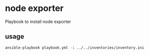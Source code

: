 # node exporter

Playbook to install node exporter

## usage

```bash
ansible-playbook playbook.yml -i ../../inventories/inventory.ini
```

